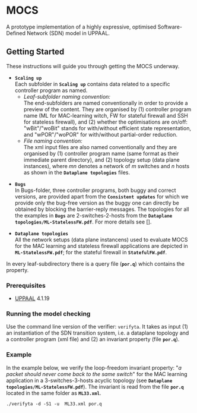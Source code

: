 # MOCS

A prototype implementation of a highly expressive, optimised Software-Defined Network (SDN) model in UPPAAL.

## Getting Started

These instructions will guide you through getting the MOCS underway.

* **`Scaling up`**<br/>
Each subfolder in **`Scaling up`** contains data related to a specific controller program as named.<br/>
  * _Leaf-subfolder naming convention:_<br/>
The end-subfolders are named conventionally in order to provide a preview of the content. They are organised by (1) controller program name (ML for MAC-learning witch, FW for stateful firewall and SSH for stateless firewall), and (2) whether the optimisations are on/off: "wBit"/"woBit" stands for with/without efficient state representation, and "wPOR"/"woPOR" for with/without partial-order reduction.<br/> 
  * _File naming convention:_<br/>
The xml input files are also named conventionally and they are organised by (1) controller program name (same format as their immediate parent directory), and (2) topology setup (data plane instances), where _mn_ denotes a network of _m_ switches and _n_ hosts as shown in the **`Dataplane topologies`** files.

- **`Bugs`**<br/>
In Bugs-folder, three controller programs, both buggy and correct versions, are provided apart from the **`Consistent updates`** for which we provide only the bug-free version as the buggy one can directly be obtained by blocking the barrier-reply messages. The topologies for all the examples in **`Bugs`** are 2-switches-2-hosts from the **`Dataplane topologies/ML-StatelessFW.pdf`**. For more details see [].

- **`Dataplane topologies`**<br/>
All the network setups (data plane instancens) used to evaluate MOCS for the MAC learning and stateless firewall applications are depicted in **`ML-StatelessFW.pdf`**; for the stateful firewall in **`StatefulFW.pdf`**.

In every leaf-subdirectory there is a query file (**`por.q`**) which contains the property.

### Prerequisites

* [UPPAAL](http://www.uppaal.org/) 4.1.19


### Running the model checking

Use the command line version of the verifier: `verifyta`. It takes as input (1) an instantiation of the SDN transition system, i.e. a dataplane topology and a controller program (xml file) and (2) an invariant property (file **`por.q`**).<br/>


### Example

In the example below, we verify the loop-freedom invariant property: "*a packet should never come back to the same switch*" for the MAC learning application in a 3-switches-3-hosts acyclic topology (see **`Dataplane topologies/ML-StatelessFW.pdf`**). The invariant is read from the file **`por.q`** located in the same folder as **`ML33.xml`**.
 
```
./verifyta -d -S1 -u  ML33.xml por.q
```
